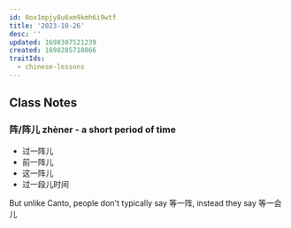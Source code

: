 ```yaml
---
id: 0ox1mpjy8u6xm9kmh6i9wtf
title: '2023-10-26'
desc: ''
updated: 1698307521239
created: 1698285710866
traitIds:
  - chinese-lessons
---
```


## Class Notes

### 阵/阵儿 zhèner - a short period of time

- 过一阵儿
- 前一阵儿
- 这一阵儿
- 过一段儿时间

But unlike Canto, people don't typically say 等一阵, instead they say 等一会儿